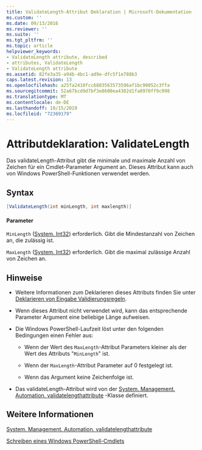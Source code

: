```yaml
---
title: ValidateLength-Attribut Deklaration | Microsoft-Dokumentation
ms.custom: ''
ms.date: 09/13/2016
ms.reviewer: ''
ms.suite: ''
ms.tgt_pltfrm: ''
ms.topic: article
helpviewer_keywords:
- ValidateLength attribute, described
- attributes, ValidateLength
- ValidateLength attribute
ms.assetid: 82fe3a35-a94b-4bc1-ad9e-dfc5f1e788b3
caps.latest.revision: 13
ms.openlocfilehash: a25fa2410fcc6803563573596af1bc99052c3ffa
ms.sourcegitcommit: 52a67bcd9d7bf3e8600ea4302d1fa8970ff9c998
ms.translationtype: MT
ms.contentlocale: de-DE
ms.lasthandoff: 10/15/2019
ms.locfileid: "72369179"
---
```

# <a name="validatelength-attribute-declaration"></a>Attributdeklaration: ValidateLength

Das validateLength-Attribut gibt die minimale und maximale Anzahl von Zeichen für ein Cmdlet-Parameter Argument an. Dieses Attribut kann auch von Windows PowerShell-Funktionen verwendet werden.

## <a name="syntax"></a>Syntax

```csharp
[ValidateLength(int minLength, int maxlength)]
```

#### <a name="parameters"></a>Parameter

`MinLength` ([System. Int32](/dotnet/api/System.Int32)) erforderlich. Gibt die Mindestanzahl von Zeichen an, die zulässig ist.

`MaxLength` ([System. Int32](/dotnet/api/System.Int32)) erforderlich. Gibt die maximal zulässige Anzahl von Zeichen an.

## <a name="remarks"></a>Hinweise

- Weitere Informationen zum Deklarieren dieses Attributs finden Sie unter [Deklarieren von Eingabe Validierungsregeln](./how-to-validate-parameter-input.md).

- Wenn dieses Attribut nicht verwendet wird, kann das entsprechende Parameter Argument eine beliebige Länge aufweisen.

- Die Windows PowerShell-Laufzeit löst unter den folgenden Bedingungen einen Fehler aus:

    - Wenn der Wert des `MaxLength`-Attribut Parameters kleiner als der Wert des Attributs "`MinLength`" ist.

    - Wenn der `MaxLength`-Attribut Parameter auf 0 festgelegt ist.

    - Wenn das Argument keine Zeichenfolge ist.

- Das validateLength-Attribut wird von der [System. Management. Automation. validatelengthattribute](/dotnet/api/System.Management.Automation.ValidateLengthAttribute) -Klasse definiert.

## <a name="see-also"></a>Weitere Informationen

[System. Management. Automation. validatelengthattribute](/dotnet/api/System.Management.Automation.ValidateLengthAttribute)

[Schreiben eines Windows PowerShell-Cmdlets](./writing-a-windows-powershell-cmdlet.md)
